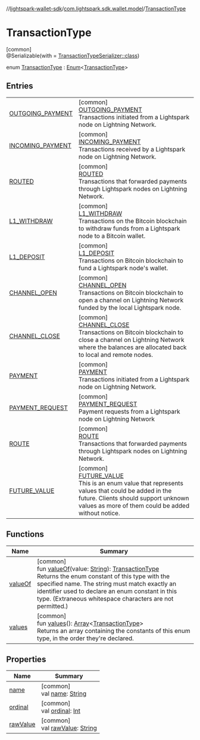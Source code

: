 //[lightspark-wallet-sdk](../../../index.md)/[com.lightspark.sdk.wallet.model](../index.md)/[TransactionType](index.md)

# TransactionType

[common]\
@Serializable(with = [TransactionTypeSerializer::class](../-transaction-type-serializer/index.md))

enum [TransactionType](index.md) : [Enum](https://kotlinlang.org/api/latest/jvm/stdlib/kotlin/-enum/index.html)&lt;[TransactionType](index.md)&gt;

## Entries

| | |
|---|---|
| [OUTGOING_PAYMENT](-o-u-t-g-o-i-n-g_-p-a-y-m-e-n-t/index.md) | [common]<br>[OUTGOING_PAYMENT](-o-u-t-g-o-i-n-g_-p-a-y-m-e-n-t/index.md)<br>Transactions initiated from a Lightspark node on Lightning Network. |
| [INCOMING_PAYMENT](-i-n-c-o-m-i-n-g_-p-a-y-m-e-n-t/index.md) | [common]<br>[INCOMING_PAYMENT](-i-n-c-o-m-i-n-g_-p-a-y-m-e-n-t/index.md)<br>Transactions received by a Lightspark node on Lightning Network. |
| [ROUTED](-r-o-u-t-e-d/index.md) | [common]<br>[ROUTED](-r-o-u-t-e-d/index.md)<br>Transactions that forwarded payments through Lightspark nodes on Lightning Network. |
| [L1_WITHDRAW](-l1_-w-i-t-h-d-r-a-w/index.md) | [common]<br>[L1_WITHDRAW](-l1_-w-i-t-h-d-r-a-w/index.md)<br>Transactions on the Bitcoin blockchain to withdraw funds from a Lightspark node to a Bitcoin wallet. |
| [L1_DEPOSIT](-l1_-d-e-p-o-s-i-t/index.md) | [common]<br>[L1_DEPOSIT](-l1_-d-e-p-o-s-i-t/index.md)<br>Transactions on Bitcoin blockchain to fund a Lightspark node's wallet. |
| [CHANNEL_OPEN](-c-h-a-n-n-e-l_-o-p-e-n/index.md) | [common]<br>[CHANNEL_OPEN](-c-h-a-n-n-e-l_-o-p-e-n/index.md)<br>Transactions on Bitcoin blockchain to open a channel on Lightning Network funded by the local Lightspark node. |
| [CHANNEL_CLOSE](-c-h-a-n-n-e-l_-c-l-o-s-e/index.md) | [common]<br>[CHANNEL_CLOSE](-c-h-a-n-n-e-l_-c-l-o-s-e/index.md)<br>Transactions on Bitcoin blockchain to close a channel on Lightning Network where the balances are allocated back to local and remote nodes. |
| [PAYMENT](-p-a-y-m-e-n-t/index.md) | [common]<br>[PAYMENT](-p-a-y-m-e-n-t/index.md)<br>Transactions initiated from a Lightspark node on Lightning Network. |
| [PAYMENT_REQUEST](-p-a-y-m-e-n-t_-r-e-q-u-e-s-t/index.md) | [common]<br>[PAYMENT_REQUEST](-p-a-y-m-e-n-t_-r-e-q-u-e-s-t/index.md)<br>Payment requests from a Lightspark node on Lightning Network |
| [ROUTE](-r-o-u-t-e/index.md) | [common]<br>[ROUTE](-r-o-u-t-e/index.md)<br>Transactions that forwarded payments through Lightspark nodes on Lightning Network. |
| [FUTURE_VALUE](-f-u-t-u-r-e_-v-a-l-u-e/index.md) | [common]<br>[FUTURE_VALUE](-f-u-t-u-r-e_-v-a-l-u-e/index.md)<br>This is an enum value that represents values that could be added in the future. Clients should support unknown values as more of them could be added without notice. |

## Functions

| Name | Summary |
|---|---|
| [valueOf](value-of.md) | [common]<br>fun [valueOf](value-of.md)(value: [String](https://kotlinlang.org/api/latest/jvm/stdlib/kotlin/-string/index.html)): [TransactionType](index.md)<br>Returns the enum constant of this type with the specified name. The string must match exactly an identifier used to declare an enum constant in this type. (Extraneous whitespace characters are not permitted.) |
| [values](values.md) | [common]<br>fun [values](values.md)(): [Array](https://kotlinlang.org/api/latest/jvm/stdlib/kotlin/-array/index.html)&lt;[TransactionType](index.md)&gt;<br>Returns an array containing the constants of this enum type, in the order they're declared. |

## Properties

| Name | Summary |
|---|---|
| [name](../-withdrawal-request-status/-f-u-t-u-r-e_-v-a-l-u-e/index.md#-372974862%2FProperties%2F-1149551407) | [common]<br>val [name](../-withdrawal-request-status/-f-u-t-u-r-e_-v-a-l-u-e/index.md#-372974862%2FProperties%2F-1149551407): [String](https://kotlinlang.org/api/latest/jvm/stdlib/kotlin/-string/index.html) |
| [ordinal](../-withdrawal-request-status/-f-u-t-u-r-e_-v-a-l-u-e/index.md#-739389684%2FProperties%2F-1149551407) | [common]<br>val [ordinal](../-withdrawal-request-status/-f-u-t-u-r-e_-v-a-l-u-e/index.md#-739389684%2FProperties%2F-1149551407): [Int](https://kotlinlang.org/api/latest/jvm/stdlib/kotlin/-int/index.html) |
| [rawValue](raw-value.md) | [common]<br>val [rawValue](raw-value.md): [String](https://kotlinlang.org/api/latest/jvm/stdlib/kotlin/-string/index.html) |
